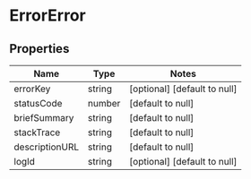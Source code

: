 # ErrorError

## Properties

| Name           | Type   | Notes                        |
|----------------|--------|------------------------------|
| errorKey       | string | [optional] [default to null] |
| statusCode     | number | [default to null]            |
| briefSummary   | string | [default to null]            |
| stackTrace     | string | [default to null]            |
| descriptionURL | string | [default to null]            |
| logId          | string | [optional] [default to null] |


